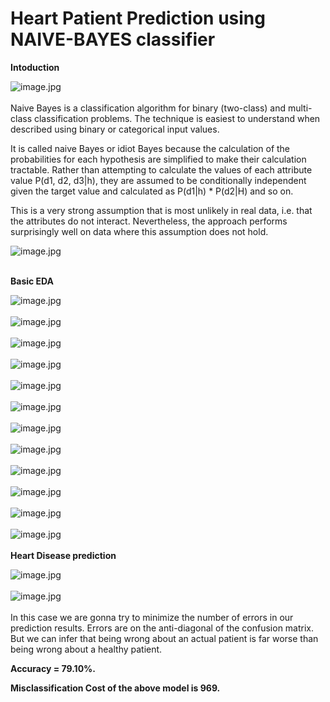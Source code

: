 # Heart Patient Prediction using NAIVE-BAYES classifier

__Intoduction__

![image.jpg](images/1_pkpoXVmLeBGauIAppMSVYQ.png)<br><br>
Naive Bayes is a classification algorithm for binary (two-class) and multi-class classification problems. The technique is easiest to understand when described using binary or categorical input values.

It is called naive Bayes or idiot Bayes because the calculation of the probabilities for each hypothesis are simplified to make their calculation tractable. Rather than attempting to calculate the values of each attribute value P(d1, d2, d3|h), they are assumed to be conditionally independent given the target value and calculated as P(d1|h) * P(d2|H) and so on.

This is a very strong assumption that is most unlikely in real data, i.e. that the attributes do not interact. Nevertheless, the approach performs surprisingly well on data where this assumption does not hold.

![image.jpg](images/banner-e14956927765901.png)<br><br>

__Basic EDA__

![image.jpg](images/Capture.PNG)<br><br>
![image.jpg](images/Capture1.PNG)<br><br>
![image.jpg](images/Capture2.PNG)<br><br>
![image.jpg](images/Capture3.PNG)<br><br>
![image.jpg](images/Capture4.PNG)<br><br>
![image.jpg](images/Capture5.PNG)<br><br>
![image.jpg](images/Capture6.PNG)<br><br>
![image.jpg](images/Capture7.PNG)<br><br>
![image.jpg](images/Capture8.PNG)<br><br>
![image.jpg](images/Capture9.PNG)<br><br>
![image.jpg](images/Capture10.PNG)<br><br>
![image.jpg](images/Capture11.PNG)<br><br>
__Heart Disease prediction__


![image.jpg](images/Capture12.PNG)<br><br>
![image.jpg](images/Capture13.PNG)<br><br>
In this case we are gonna try to minimize the number of errors in our prediction results. Errors are on the anti-diagonal of the confusion matrix. But we can infer that being wrong about an actual patient is far worse than being wrong about a healthy patient.

__Accuracy = 79.10%.__

__Misclassification Cost of the above model is 969.__
